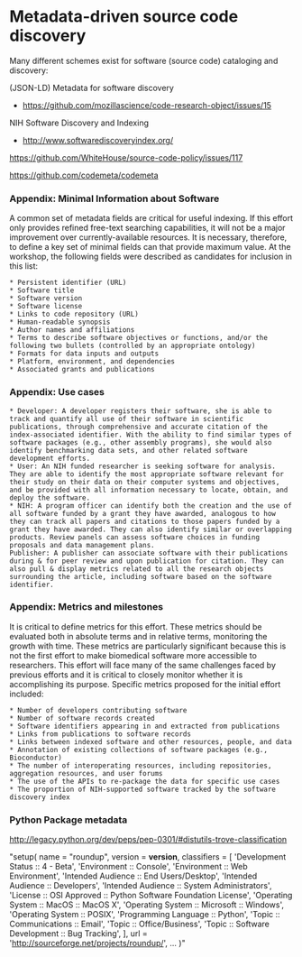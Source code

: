 # Metadata-driven source code discovery

Many different schemes exist for software  (source code) cataloging and discovery:


(JSON-LD) Metadata for software discovery
* https://github.com/mozillascience/code-research-object/issues/15

NIH Software Discovery and Indexing
* http://www.softwarediscoveryindex.org/




https://github.com/WhiteHouse/source-code-policy/issues/117

https://github.com/codemeta/codemeta



### Appendix: Minimal Information about Software

A common set of metadata fields are critical for useful indexing. If this effort only provides refined free-text searching capabilities, it will not be a major improvement over currently-available resources. It is necessary, therefore, to define a key set of minimal fields can that provide maximum value. At the workshop, the following fields were described as candidates for inclusion in this list:

    * Persistent identifier (URL)
    * Software title
    * Software version
    * Software license
    * Links to code repository (URL)
    * Human-readable synopsis
    * Author names and affiliations
    * Terms to describe software objectives or functions, and/or the following two bullets (controlled by an appropriate ontology)
    * Formats for data inputs and outputs
    * Platform, environment, and dependencies
    * Associated grants and publications

### Appendix: Use cases

    * Developer: A developer registers their software, she is able to track and quantify all use of their software in scientific publications, through comprehensive and accurate citation of the index-associated identifier. With the ability to find similar types of software packages (e.g., other assembly programs), she would also identify benchmarking data sets, and other related software development efforts.
    * User: An NIH funded researcher is seeking software for analysis. They are able to identify the most appropriate software relevant for their study on their data on their computer systems and objectives, and be provided with all information necessary to locate, obtain, and deploy the software.
    * NIH: A program officer can identify both the creation and the use of all software funded by a grant they have awarded, analogous to how they can track all papers and citations to those papers funded by a grant they have awarded. They can also identify similar or overlapping products. Review panels can assess software choices in funding proposals and data management plans.
    Publisher: A publisher can associate software with their publications during & for peer review and upon publication for citation. They can also pull & display metrics related to all the research objects surrounding the article, including software based on the software identifier.

### Appendix: Metrics and milestones

It is critical to define metrics for this effort. These metrics should be evaluated both in absolute terms and in relative terms, monitoring the growth with time. These metrics are particularly significant because this is not the first effort to make biomedical software more accessible to researchers. This effort will face many of the same challenges faced by previous efforts and it is critical to closely monitor whether it is accomplishing its purpose. Specific metrics proposed for the initial effort included:

    * Number of developers contributing software
    * Number of software records created
    * Software identifiers appearing in and extracted from publications
    * Links from publications to software records
    * Links between indexed software and other resources, people, and data
    * Annotation of existing collections of software packages (e.g., Bioconductor)
    * The number of interoperating resources, including repositories, aggregation resources, and user forums
    * The use of the APIs to re-package the data for specific use cases
    * The proportion of NIH-supported software tracked by the software discovery index



### Python Package metadata
http://legacy.python.org/dev/peps/pep-0301/#distutils-trove-classification

"setup(
    name = "roundup",
    version = __version__,
    classifiers = [
        'Development Status :: 4 - Beta',
        'Environment :: Console',
        'Environment :: Web Environment',
        'Intended Audience :: End Users/Desktop',
        'Intended Audience :: Developers',
        'Intended Audience :: System Administrators',
        'License :: OSI Approved :: Python Software Foundation License',
        'Operating System :: MacOS :: MacOS X',
        'Operating System :: Microsoft :: Windows',
        'Operating System :: POSIX',
        'Programming Language :: Python',
        'Topic :: Communications :: Email',
        'Topic :: Office/Business',
        'Topic :: Software Development :: Bug Tracking',
    ],
    url = 'http://sourceforge.net/projects/roundup/',
    ...
)"

